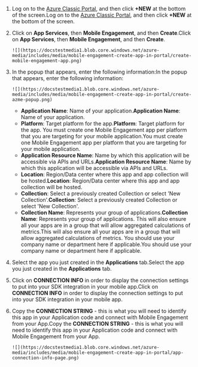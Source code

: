 1. <span data-ttu-id="6d20e-101">Log on to the [Azure Classic Portal](https://manage.windowsazure.com), and then click **+NEW** at the bottom of the screen.</span><span class="sxs-lookup"><span data-stu-id="6d20e-101">Log on to the [Azure Classic Portal](https://manage.windowsazure.com), and then click **+NEW** at the bottom of the screen.</span></span>
2. <span data-ttu-id="6d20e-102">Click on **App Services**, then **Mobile Engagement**, and then **Create**.</span><span class="sxs-lookup"><span data-stu-id="6d20e-102">Click on **App Services**, then **Mobile Engagement**, and then **Create**.</span></span>
   
       ![](https://docstestmedia1.blob.core.windows.net/azure-media/includes/media/mobile-engagement-create-app-in-portal/create-mobile-engagement-app.png)
3. <span data-ttu-id="6d20e-103">In the popup that appears, enter the following information:</span><span class="sxs-lookup"><span data-stu-id="6d20e-103">In the popup that appears, enter the following information:</span></span>
   
       ![](https://docstestmedia1.blob.core.windows.net/azure-media/includes/media/mobile-engagement-create-app-in-portal/create-azme-popup.png)
   
   * <span data-ttu-id="6d20e-104">**Application Name**: Name of your application.</span><span class="sxs-lookup"><span data-stu-id="6d20e-104">**Application Name**: Name of your application.</span></span> 
   * <span data-ttu-id="6d20e-105">**Platform**: Target platform for the app.</span><span class="sxs-lookup"><span data-stu-id="6d20e-105">**Platform**: Target platform for the app.</span></span> <span data-ttu-id="6d20e-106">You must create one Mobile Engagement app per platform that you are targeting for your mobile application.</span><span class="sxs-lookup"><span data-stu-id="6d20e-106">You must create one Mobile Engagement app per platform that you are targeting for your mobile application.</span></span> 
   * <span data-ttu-id="6d20e-107">**Application Resource Name**: Name by which this application will be accessible via APIs and URLs.</span><span class="sxs-lookup"><span data-stu-id="6d20e-107">**Application Resource Name**: Name by which this application will be accessible via APIs and URLs.</span></span> 
   * <span data-ttu-id="6d20e-108">**Location**: Region/Data center where this app and app collection will be hosted.</span><span class="sxs-lookup"><span data-stu-id="6d20e-108">**Location**: Region/Data center where this app and app collection will be hosted.</span></span>
   * <span data-ttu-id="6d20e-109">**Collection**: Select a previously created Collection or select 'New Collection'.</span><span class="sxs-lookup"><span data-stu-id="6d20e-109">**Collection**: Select a previously created Collection or select 'New Collection'.</span></span>
   * <span data-ttu-id="6d20e-110">**Collection Name**: Represents your group of applications.</span><span class="sxs-lookup"><span data-stu-id="6d20e-110">**Collection Name**: Represents your group of applications.</span></span> <span data-ttu-id="6d20e-111">This will also ensure all your apps are in a group that will allow aggregated calculations of metrics.</span><span class="sxs-lookup"><span data-stu-id="6d20e-111">This will also ensure all your apps are in a group that will allow aggregated calculations of metrics.</span></span> <span data-ttu-id="6d20e-112">You should use your company name or department here if applicable.</span><span class="sxs-lookup"><span data-stu-id="6d20e-112">You should use your company name or department here if applicable.</span></span>
4. <span data-ttu-id="6d20e-113">Select the app you just created in the **Applications** tab.</span><span class="sxs-lookup"><span data-stu-id="6d20e-113">Select the app you just created in the **Applications** tab.</span></span>
5. <span data-ttu-id="6d20e-114">Click on **CONNECTION INFO** in order to display the connection settings to put into your SDK integration in your mobile app.</span><span class="sxs-lookup"><span data-stu-id="6d20e-114">Click on **CONNECTION INFO** in order to display the connection settings to put into your SDK integration in your mobile app.</span></span>
6. <span data-ttu-id="6d20e-115">Copy the **CONNECTION STRING** - this is what you will need to identify this app in your Application code and connect with Mobile Engagement from your App.</span><span class="sxs-lookup"><span data-stu-id="6d20e-115">Copy the **CONNECTION STRING** - this is what you will need to identify this app in your Application code and connect with Mobile Engagement from your App.</span></span>
   
       ![](https://docstestmedia1.blob.core.windows.net/azure-media/includes/media/mobile-engagement-create-app-in-portal/app-connection-info-page.png)




